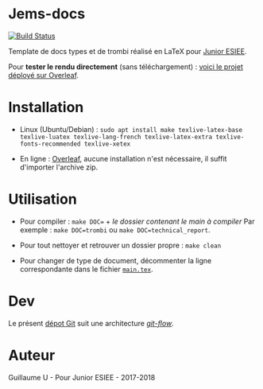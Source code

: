 # Jems-docs

[![Build Status](https://travis-ci.org/JUNIOR-ESIEE/jems-docs.svg?branch=master)](https://travis-ci.org/JUNIOR-ESIEE/jems-docs)

Template de docs types et de trombi réalisé en LaTeX pour [Junior ESIEE](http://junioresiee.com).

Pour **tester le rendu directement** (sans téléchargement) : [voici le projet déployé sur Overleaf](https://www.overleaf.com/read/sznvmtrsrqww).

# Installation
* Linux (Ubuntu/Debian) : ``sudo apt install make texlive-latex-base texlive-luatex texlive-lang-french texlive-latex-extra texlive-fonts-recommended texlive-xetex``

* En ligne : [Overleaf](https://www.overleaf.com/), aucune installation n'est nécessaire, il suffit d'importer l'archive zip.

# Utilisation
* Pour compiler :
`make DOC=` + *le dossier contenant le main à compiler*
Par exemple : `make DOC=trombi` ou `make DOC=technical_report`.

* Pour tout nettoyer et retrouver un dossier propre :
`make clean`

* Pour changer de type de document, décommenter la ligne correspondante dans le fichier [`main.tex`](./blob/master/main.tex).
# Dev
Le présent [dépot Git](https://github.com/JUNIOR-ESIEE/jems-docs) suit une architecture [*git-flow*](https://danielkummer.github.io/git-flow-cheatsheet/#getting_started).

# Auteur
Guillaume U - Pour Junior ESIEE - 2017-2018
